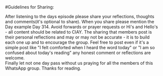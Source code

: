 #Guidelines for Sharing: 

After listening to the days episode please share your reflections, thoughts and comments(it's optional to share). When you share please mention the Day example Day 314.
Avoid forwards or prayer requests or Hi's and Hello's - all content should be related to CIAY. 
The sharing that members post is their personal reflections and may or may not be accurate - it is to build each one up and to encourage the group.
 Feel free to post even if it's a simple post like "I felt comforted when I heard the word today" or "I am so confused about today's reading" any honest comment or reflections are welcome.  
 Finally let not one day pass without us praying for all the members of this WhatsApp group.
Thanks for reading. 


